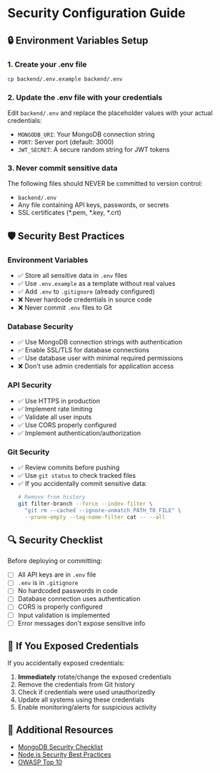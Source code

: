 # Security Configuration Guide

## 🔒 Environment Variables Setup

### 1. Create your .env file
```bash
cp backend/.env.example backend/.env
```

### 2. Update the .env file with your credentials
Edit `backend/.env` and replace the placeholder values with your actual credentials:
- `MONGODB_URI`: Your MongoDB connection string
- `PORT`: Server port (default: 3000)
- `JWT_SECRET`: A secure random string for JWT tokens

### 3. Never commit sensitive data
The following files should NEVER be committed to version control:
- `backend/.env`
- Any file containing API keys, passwords, or secrets
- SSL certificates (*.pem, *.key, *.crt)

## 🛡️ Security Best Practices

### Environment Variables
- ✅ Store all sensitive data in `.env` files
- ✅ Use `.env.example` as a template without real values
- ✅ Add `.env` to `.gitignore` (already configured)
- ❌ Never hardcode credentials in source code
- ❌ Never commit `.env` files to Git

### Database Security
- ✅ Use MongoDB connection strings with authentication
- ✅ Enable SSL/TLS for database connections
- ✅ Use database user with minimal required permissions
- ❌ Don't use admin credentials for application access

### API Security
- ✅ Use HTTPS in production
- ✅ Implement rate limiting
- ✅ Validate all user inputs
- ✅ Use CORS properly configured
- ✅ Implement authentication/authorization

### Git Security
- ✅ Review commits before pushing
- ✅ Use `git status` to check tracked files
- ✅ If you accidentally commit sensitive data:
  ```bash
  # Remove from history
  git filter-branch --force --index-filter \
    "git rm --cached --ignore-unmatch PATH_TO_FILE" \
    --prune-empty --tag-name-filter cat -- --all
  ```

## 🔍 Security Checklist

Before deploying or committing:
- [ ] All API keys are in `.env` file
- [ ] `.env` is in `.gitignore`
- [ ] No hardcoded passwords in code
- [ ] Database connection uses authentication
- [ ] CORS is properly configured
- [ ] Input validation is implemented
- [ ] Error messages don't expose sensitive info

## 🚨 If You Exposed Credentials

If you accidentally exposed credentials:
1. **Immediately** rotate/change the exposed credentials
2. Remove the credentials from Git history
3. Check if credentials were used unauthorizedly
4. Update all systems using these credentials
5. Enable monitoring/alerts for suspicious activity

## 📝 Additional Resources

- [MongoDB Security Checklist](https://docs.mongodb.com/manual/administration/security-checklist/)
- [Node.js Security Best Practices](https://nodejs.org/en/docs/guides/security/)
- [OWASP Top 10](https://owasp.org/www-project-top-ten/)